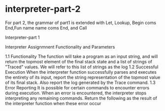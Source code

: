 # interpreter-part-2
For part 2, the grammar of part1 is extended with Let, Lookup, Begin coms End,Fun name name coms End, and Call


Interpreter-part 1 

Interpreter Assignmnent Functionality and Parameters

1.1 Functionality
The function will take a program as an input string, and will return the topmost element of the final stack state and a list of strings of "Traced" values. We will refer to this list of strings as the log
1.2 Successful Execution
When the interpreter function successfully parses and executes the entirety of its input, report the string representation of the topmost value of its final stack. Also report the log generated by the Trace command.
1.3 Error Reporting
It is possible for certain commands to encounter errors during execution. When an error is encountered, the interpreter stops interpreting any remaining commands. Return the following as the result of the interpreter function when these error occur
